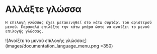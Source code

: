 # Αλλάξτε γλώσσα

```{note}
Η επιλογή γλώσσας έχει μετακινηθεί στο κάτω συρτάρι του αριστερού μενού. Παρακαλώ επιλέξτε την κάτω μπάρα ώστε να ανοίξει το μενού επιλογής γλώσσας.
```

![Ανοίξτε το μενού επιλογής γλώσσας](images/documentation_language_menu.png =350)
